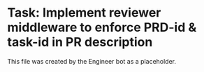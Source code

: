 # Task: Implement reviewer middleware to enforce PRD-id & task-id in PR description
This file was created by the Engineer bot as a placeholder.
